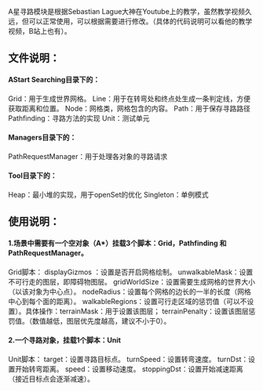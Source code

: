 A星寻路模块是根据Sebastian Lague大神在Youtube上的教学，虽然教学视频久远，但可以正常使用，可以根据需要进行修改。（具体的代码说明可以看他的教学视频，B站上也有）。
## 文件说明：
#### AStart Searching目录下的：
Grid：用于生成世界网格。
Line：用于在转弯处和终点处生成一条判定线，方便获取距离和位置。
Node：网格类，网格包含的内容。
Path：用于保存寻路路径
Pathfinding：寻路方法的实现
Unit：测试单元
#### Managers目录下的：
PathRequestManager：用于处理各对象的寻路请求
#### Tool目录下的：
Heap：最小堆的实现，用于openSet的优化
Singleton：单例模式
## 使用说明：
#### 1.场景中需要有一个空对象（A*）挂载3个脚本：Grid，Pathfinding 和 PathRequestManager。
Grid脚本：
displayGizmos ：设置是否开启网格绘制。
unwalkableMask：设置不可行走的图层，即障碍物图层。
gridWorldSize：设置需要生成网格的世界大小（以该对象为中心点）。
nodeRadius：设置每个网格的边长的一半的长度（网格中心到每个面的距离）。
walkableRegions：设置可行走区域的惩罚值（可以不设置）。具体操作：terrainMask：用于设置该图层；					terrainPenalty：设置该图层惩罚值。（数值越低，图层优先度越高，建议不小于0）。
#### 2.一个寻路对象，挂载1个脚本：Unit
Unit脚本：
target：设置寻路目标点。
turnSpeed：设置转弯速度。
turnDst：设置开始转弯距离。
speed：设置移动速度。
stoppingDst：设置开始减速距离（接近目标点会逐渐减速）。
